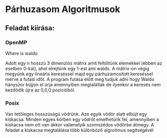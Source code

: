 # Párhuzasom Algoritmusok

## Feladat kiírása:

### OpenMP

Where is waldo

Adott egy n hosszú 3 dimenziós mátrix amit feltöltünk elemekkel (ebben az esetben 0-kal), ahol elrejtünk egy 1-est ami waldo.
A mátrix-on végig megyünk egy lineáris kereséssel majd egy párhuzamosított kereséssel mérve a futási időt.
A program futása előtt meg tudjuk adni hogy Waldo hányszor bújjon el úrja amennyiben megtalálták de ilyenkor a keresés nem kezdődik újra az 0,0,0 pozícióból.


 ### Posix
 
 Van tetőleges hosszúságú vödrünk. Aze egyik vödör alatt elbújt egy kiskacsa.
 Minden egyes körben egy vödröt emelhetünk fel, amennyiben a kiskacsa nem ott van akkor valamelyik szomszédos vödörbe átmegy.
 A feladat a kiskacsa megtalálása több különböző algroitmus segítségévél
